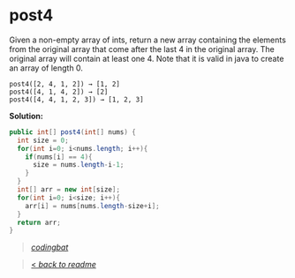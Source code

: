 # post4

Given a non-empty array of ints, return a new array containing the elements from the original array that come after the last 4 in the original array. The original array will contain at least one 4. Note that it is valid in java to create an array of length 0.

```
post4([2, 4, 1, 2]) → [1, 2]
post4([4, 1, 4, 2]) → [2]
post4([4, 4, 1, 2, 3]) → [1, 2, 3]
```

**Solution:**

```java
public int[] post4(int[] nums) {
  int size = 0;
  for(int i=0; i<nums.length; i++){
    if(nums[i] == 4){
      size = nums.length-i-1;
    }
  }
  int[] arr = new int[size];
  for(int i=0; i<size; i++){
    arr[i] = nums[nums.length-size+i];
  }
  return arr;
}
```

> _[codingbat](https://codingbat.com/prob/p164144)_

> [< _back to readme_](/README.md)